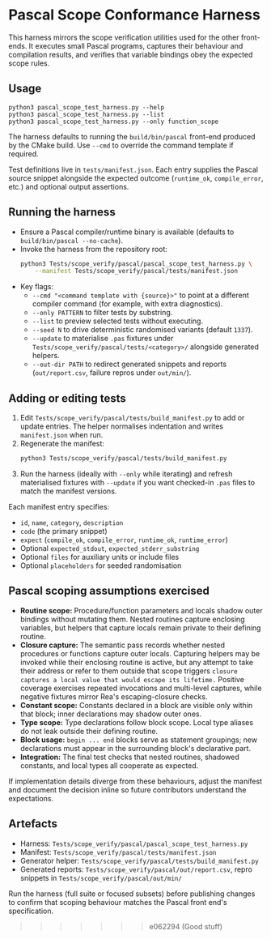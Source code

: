 # Pascal Scope Conformance Harness

This harness mirrors the scope verification utilities used for the other
front-ends.  It executes small Pascal programs, captures their behaviour and
compilation results, and verifies that variable bindings obey the expected
scope rules.

## Usage

```
python3 pascal_scope_test_harness.py --help
python3 pascal_scope_test_harness.py --list
python3 pascal_scope_test_harness.py --only function_scope
```

The harness defaults to running the `build/bin/pascal` front-end produced by the
CMake build.  Use `--cmd` to override the command template if required.

Test definitions live in `tests/manifest.json`.  Each entry supplies the
Pascal source snippet alongside the expected outcome (`runtime_ok`,
`compile_error`, etc.) and optional output assertions.

## Running the harness

- Ensure a Pascal compiler/runtime binary is available (defaults to
  `build/bin/pascal --no-cache`).
- Invoke the harness from the repository root:
  ```sh
  python3 Tests/scope_verify/pascal/pascal_scope_test_harness.py \
      --manifest Tests/scope_verify/pascal/tests/manifest.json
  ```
- Key flags:
  - `--cmd "<command template with {source}>"` to point at a different
    compiler command (for example, with extra diagnostics).
  - `--only PATTERN` to filter tests by substring.
  - `--list` to preview selected tests without executing.
  - `--seed N` to drive deterministic randomised variants (default `1337`).
  - `--update` to materialise `.pas` fixtures under
    `Tests/scope_verify/pascal/tests/<category>/` alongside generated helpers.
  - `--out-dir PATH` to redirect generated snippets and reports
    (`out/report.csv`, failure repros under `out/min/`).

## Adding or editing tests

1. Edit `Tests/scope_verify/pascal/tests/build_manifest.py` to add or update entries.
   The helper normalises indentation and writes `manifest.json` when run.
2. Regenerate the manifest:
   ```sh
   python3 Tests/scope_verify/pascal/tests/build_manifest.py
   ```
3. Run the harness (ideally with `--only` while iterating) and refresh
   materialised fixtures with `--update` if you want checked-in `.pas` files to
   match the manifest versions.

Each manifest entry specifies:
- `id`, `name`, `category`, `description`
- `code` (the primary snippet)
- `expect` (`compile_ok`, `compile_error`, `runtime_ok`, `runtime_error`)
- Optional `expected_stdout`, `expected_stderr_substring`
- Optional `files` for auxiliary units or include files
- Optional `placeholders` for seeded randomisation

## Pascal scoping assumptions exercised

- **Routine scope:** Procedure/function parameters and locals shadow outer
  bindings without mutating them. Nested routines capture enclosing variables,
  but helpers that capture locals remain private to their defining routine.
- **Closure capture:** The semantic pass records whether nested procedures or
  functions capture outer locals. Capturing helpers may be invoked while their
  enclosing routine is active, but any attempt to take their address or refer
  to them outside that scope triggers `closure captures a local value that would
  escape its lifetime.` Positive coverage exercises repeated invocations and
  multi-level captures, while negative fixtures mirror Rea's escaping-closure
  checks.
- **Constant scope:** Constants declared in a block are visible only within that
  block; inner declarations may shadow outer ones.
- **Type scope:** Type declarations follow block scope. Local type aliases do
  not leak outside their defining routine.
- **Block usage:** `begin ... end` blocks serve as statement groupings; new
  declarations must appear in the surrounding block's declarative part.
- **Integration:** The final test checks that nested routines, shadowed
  constants, and local types all cooperate as expected.

If implementation details diverge from these behaviours, adjust the manifest and
document the decision inline so future contributors understand the expectations.

## Artefacts

- Harness: `Tests/scope_verify/pascal/pascal_scope_test_harness.py`
- Manifest: `Tests/scope_verify/pascal/tests/manifest.json`
- Generator helper: `Tests/scope_verify/pascal/tests/build_manifest.py`
- Generated reports: `Tests/scope_verify/pascal/out/report.csv`, repro snippets in
  `Tests/scope_verify/pascal/out/min/`

Run the harness (full suite or focused subsets) before publishing changes to
confirm that scoping behaviour matches the Pascal front end's specification.
>>>>>>> e062294 (Good stuff)

